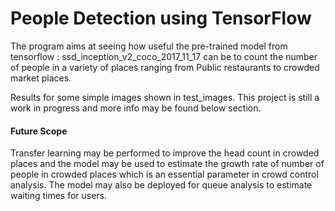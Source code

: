 # People Detection using TensorFlow

The program aims at seeing how useful the pre-trained model from tensorflow : ssd_inception_v2_coco_2017_11_17 can be 
to count the number of people in a variety of places ranging from Public restaurants to crowded market places.

Results for some simple images shown in test_images.  This project is still a work in progress and more info may be
found below section. 
#### Future Scope

Transfer learning may be performed to improve the head count in crowded places and the model may be used to estimate the
growth rate of number of people in crowded places which is an essential parameter in crowd control analysis. The model
may also be deployed for queue analysis to estimate waiting times for users.
  